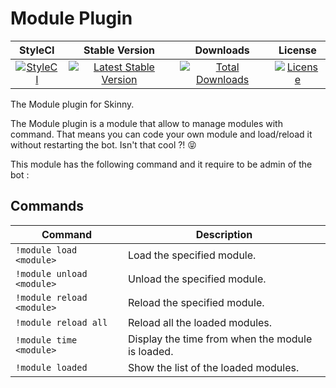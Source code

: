 # Module Plugin

|StyleCI|Stable Version|Downloads|License|
|:------:|:------:|:------:|:------:|
|[![StyleCI](https://styleci.io/repos/73554440/shield)](https://styleci.io/repos/73554440)|[![Latest Stable Version](https://img.shields.io/packagist/v/SkinnyBot/Module.svg?style=flat-square)](https://packagist.org/packages/skinnybot/module)|[![Total Downloads](https://img.shields.io/packagist/dt/skinnybot/module.svg?style=flat-square)](https://packagist.org/packages/skinnybot/module)|[![License](https://img.shields.io/badge/license-MIT-brightgreen.svg?style=flat-square)](https://packagist.org/packages/skinnybot/module)|

The Module plugin for Skinny.

The Module plugin is a module that allow to manage modules with command. That means you can code your own module and load/reload it without restarting the bot. Isn't that cool ?! :stuck_out_tongue_closed_eyes:

This module has the following command and it require to be admin of the bot :

## Commands
|Command|Description|
|------|-------|
|`!module load <module>`|Load the specified module.|
|`!module unload <module>`|Unload the specified module.|
|`!module reload <module>`|Reload the specified module.|
|`!module reload all`|Reload all the loaded modules.|
|`!module time <module>`|Display the time from when the module is loaded.|
|`!module loaded`|Show the list of the loaded modules.|
